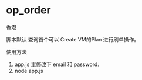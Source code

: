 # op_order
香港

脚本默认 查询首个可以 Create VM的Plan 进行刷单操作。

使用方法
1. app.js 里修改下 email 和 password.
2. node app.js

